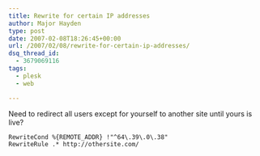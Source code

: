 ```yaml
---
title: Rewrite for certain IP addresses
author: Major Hayden
type: post
date: 2007-02-08T18:26:45+00:00
url: /2007/02/08/rewrite-for-certain-ip-addresses/
dsq_thread_id:
  - 3679069116
tags:
  - plesk
  - web

---
```

Need to redirect all users except for yourself to another site until yours is live?

```
RewriteCond %{REMOTE_ADDR} !"^64\.39\.0\.38"
RewriteRule .* http://othersite.com/
```
